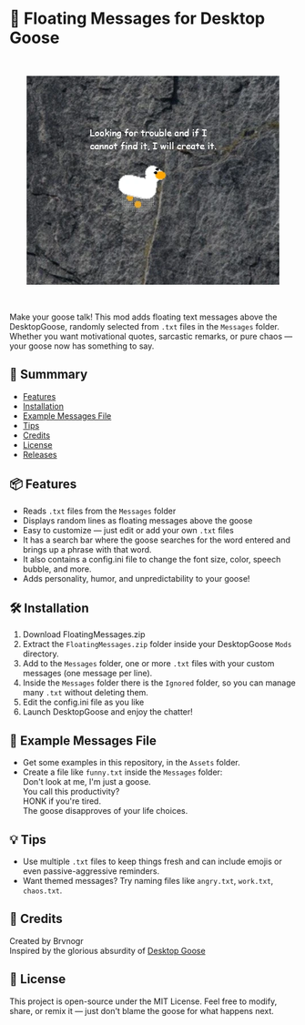 # 🦢 Floating Messages for Desktop Goose
<br>
<p align="center">
  <img src="Images/preview.png" alt="Floating Message Preview">
</p>
<br>

Make your goose talk! This mod adds floating text messages above the DesktopGoose, randomly selected from `.txt` files in the `Messages` folder.<br>
Whether you want motivational quotes, sarcastic remarks, or pure chaos — your goose now has something to say.

## 📑 Summmary
- [Features](#-features)
- [Installation](#%EF%B8%8F-installation)
- [Example Messages File](#-example-messages-file)
- [Tips](#-tips)
- [Credits](#-credits)
- [License](#-license)
- [Releases](https://github.com/Brvnogr/FloatingMessages/releases)

## 📦 Features

- Reads `.txt` files from the `Messages` folder
- Displays random lines as floating messages above the goose
- Easy to customize — just edit or add your own `.txt` files
- It has a search bar where the goose searches for the word entered and brings up a phrase with that word.
- It also contains a config.ini file to change the font size, color, speech bubble, and more.
- Adds personality, humor, and unpredictability to your goose!

## 🛠️ Installation

1. Download FloatingMessages.zip
2. Extract the `FloatingMessages.zip` folder inside your DesktopGoose `Mods` directory.
3. Add to the `Messages` folder, one or more `.txt` files with your custom messages (one message per line).
4. Inside the `Messages` folder there is the `Ignored` folder, so you can manage many `.txt` without deleting them.
5. Edit the config.ini file as you like
6. Launch DesktopGoose and enjoy the chatter!

## 📁 Example Messages File

- Get some examples in this repository, in the `Assets` folder.
- Create a file like `funny.txt` inside the `Messages` folder:<br>
  Don't look at me, I'm just a goose.<br>
  You call this productivity?<br>
  HONK if you're tired.<br>
  The goose disapproves of your life choices.<br>

## 💡 Tips

- Use multiple `.txt` files to keep things fresh and can include emojis or even passive-aggressive reminders.
- Want themed messages? Try naming files like `angry.txt`, `work.txt`, `chaos.txt`.

## 🧠 Credits

Created by Brvnogr<br>
Inspired by the glorious absurdity of [Desktop Goose](https://samperson.itch.io/desktop-goose)

## 📜 License

This project is open-source under the MIT License. Feel free to modify, share, or remix it — just don't blame the goose for what happens next.
